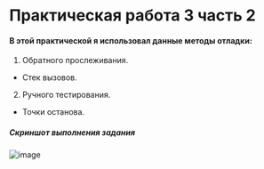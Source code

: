 # Практическая работа 3 часть 2
#### В этой практической я использовал данные методы отладки:
1. Обратного прослеживания.
- Стек вызовов.
2. Ручного тестирования.
- Точки останова.
##### Скриншот выполнения задания
![image](https://github.com/user-attachments/assets/ef2810bc-92f4-4f4a-b547-11c441c3843a)

